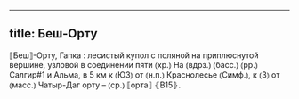 
---
title: Беш-Орту
---
⟦Беш⟧-Орту, Гапка
: лесистый купол с поляной на приплюснутой вершине, узловой в соединении пяти ⦅хр.⦆ На ⦅вдрз.⦆ ⦅басс.⦆ ⦅рр.⦆ Салгир#1 и Альма, в 5 км к ⦅ЮЗ⦆ от ⦅н.п.⦆ Краснолесье ⦅Симф.⦆, к ⦅З⦆ от ⦅масс.⦆ Чатыр-Даг орту – ⦅ср.⦆ ⟦орта⟧ ⦃В15⦄.
